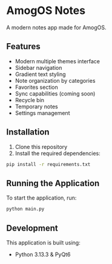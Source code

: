 # AmogOS Notes

A modern notes app made for AmogOS.

## Features

- Modern multiple themes interface
- Sidebar navigation
- Gradient text styling
- Note organization by categories
- Favorites section
- Sync capabilities (coming soon)
- Recycle bin
- Temporary notes
- Settings management

## Installation

1. Clone this repository
2. Install the required dependencies:
```bash
pip install -r requirements.txt
```

## Running the Application

To start the application, run:
```bash
python main.py
```

## Development

This application is built using:
- Python 3.13.3 & PyQt6
  
